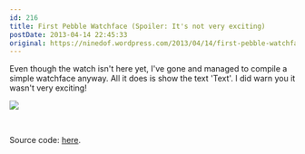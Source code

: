 ```yaml
---
id: 216
title: First Pebble Watchface (Spoiler: It's not very exciting)
postDate: 2013-04-14 22:45:33
original: https://ninedof.wordpress.com/2013/04/14/first-pebble-watchface-spoiler-its-not-very-exciting/
---
```


Even though the watch isn't here yet, I've gone and managed to compile a simple watchface anyway. All it does is show the text 'Text'. I did warn you it wasn't very exciting!

![](http://ninedof.files.wordpress.com/2013/04/texttestbuild.png?w=545)

&nbsp;

Source code:  [here](https://www.dropbox.com/s/9ye60qdb25svoys/TextTest.zip).
